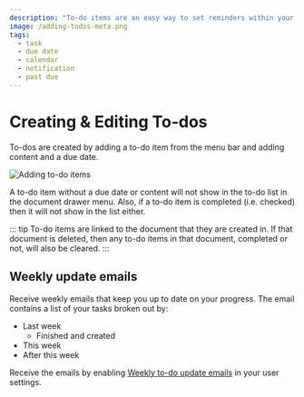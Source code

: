 ```yaml
---
description: "To-do items are an easy way to set reminders within your notes. To-dos are created by adding a to-do item from the menu bar and adding content and a due date."
image: /adding-todos-meta.png
tags:
  - task
  - due date
  - calendar
  - notification
  - past due
---
```


# Creating & Editing To-dos

To-dos are created by adding a to-do item from the menu bar and adding content and a due date.

![Adding to-do items](/adding-todos.png)

A to-do item without a due date or content will not show in the to-do list in the document drawer menu. Also, if a to-do item is completed (i.e. checked) then it will not show in the list either.

::: tip
To-do items are linked to the document that they are created in. If that document is deleted, then any to-do items in that document, completed or not, will also be cleared.
:::

## Weekly update emails

Receive weekly emails that keep you up to date on your progress. The email contains a list of your tasks broken out by:

- Last week
  - Finished and created
- This week
- After this week

Receive the emails by enabling [Weekly to-do update emails](/user-settings/settings.html#weekly-to-do-update-emails) in your user settings.
